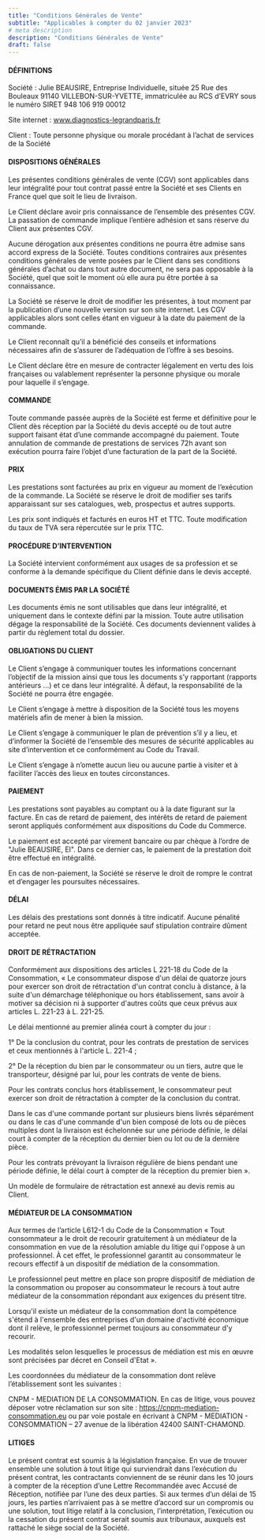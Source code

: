 ```yaml
---
title: "Conditions Générales de Vente"
subtitle: "Applicables à compter du 02 janvier 2023"
# meta description
description: "Conditions Générales de Vente"
draft: false
---
```


#### DÉFINITIONS
Société : Julie BEAUSIRE, Entreprise Individuelle, située 25 Rue des Bouleaux 91140 VILLEBON-SUR-YVETTE, immatriculée au RCS d’EVRY sous le numéro SIRET 948 106 919 00012

Site internet : www.diagnostics-legrandparis.fr

Client : Toute personne physique ou morale procédant à l’achat de services de la Société

#### DISPOSITIONS GÉNÉRALES
Les présentes conditions générales de vente (CGV) sont applicables dans leur intégralité pour tout contrat passé entre la Société et ses Clients en France quel que soit le lieu de livraison. 

Le Client déclare avoir pris connaissance de l’ensemble des présentes CGV. La passation de commande implique l’entière adhésion et sans réserve du Client aux présentes CGV.

Aucune dérogation aux présentes conditions ne pourra être admise sans accord express de la Société. Toutes conditions contraires aux présentes conditions générales de vente posées par le Client dans ses conditions générales d’achat ou dans tout autre document, ne sera pas opposable à la Société, quel que soit le moment où elle aura pu être portée à sa connaissance. 

La Société se réserve le droit de modifier les présentes, à tout moment par la publication d’une nouvelle version sur son site internet. Les CGV applicables alors sont celles étant en vigueur à la date du paiement de la commande.

Le Client reconnaît qu’il a bénéficié des conseils et informations nécessaires afin de s’assurer de l’adéquation de l’offre à ses besoins.

Le Client déclare être en mesure de contracter légalement en vertu des lois françaises ou valablement représenter la personne physique ou morale pour laquelle il s’engage.

#### COMMANDE
Toute commande passée auprès de la Société est ferme et définitive pour le Client dès réception par la Société du devis accepté ou de tout autre support faisant état d’une commande accompagné du paiement. Toute annulation de commande de prestations de services 72h avant son exécution pourra faire l’objet d’une facturation de la part de la Société. 

#### PRIX
Les prestations sont facturées au prix en vigueur au moment de l’exécution de la commande. La Société se réserve le droit de modifier ses tarifs apparaissant sur ses catalogues, web, prospectus et autres supports.

Les prix sont indiqués et facturés en euros HT et TTC. Toute modification du taux de TVA sera répercutée sur le prix TTC. 

#### PROCÉDURE D’INTERVENTION
La Société intervient conformément aux usages de sa profession et se conforme à la demande spécifique du Client définie dans le devis accepté.

#### DOCUMENTS ÉMIS PAR LA SOCIÉTÉ
Les documents émis ne sont utilisables que dans leur intégralité, et uniquement dans le contexte défini par la mission. Toute autre utilisation dégage la responsabilité de la Société. Ces documents deviennent valides à partir du règlement total du dossier.

#### OBLIGATIONS DU CLIENT
Le Client s’engage à communiquer toutes les informations concernant l’objectif de la mission ainsi que tous les documents s’y rapportant (rapports antérieurs …) et ce dans leur intégralité. À défaut, la responsabilité de la Société ne pourra être engagée.

Le Client s’engage à mettre à disposition de la Société tous les moyens matériels afin de mener à bien la mission.

Le Client s’engage à communiquer le plan de prévention s’il y a lieu, et d’informer la Société de l’ensemble des mesures de sécurité applicables au site d’intervention et ce conformément au Code du Travail.

Le Client s’engage à n’omette aucun lieu ou aucune partie à visiter et à faciliter l’accès des lieux en toutes circonstances.

#### PAIEMENT
Les prestations sont payables au comptant ou à la date figurant sur la facture. En cas de retard de paiement, des intérêts de retard de paiement seront appliqués conformément aux dispositions du Code du Commerce.

Le paiement est accepté par virement bancaire ou par chèque à l’ordre de "Julie BEAUSIRE, EI". Dans ce dernier cas, le paiement de la prestation doit être effectué en intégralité. 

En cas de non-paiement, la Société se réserve le droit de rompre le contrat et d’engager les poursuites nécessaires.

#### DÉLAI
Les délais des prestations sont donnés à titre indicatif. Aucune pénalité pour retard ne peut nous être appliquée sauf stipulation contraire dûment acceptée.

#### DROIT DE RÉTRACTATION
Conformément aux dispositions des articles L 221-18 du Code de la Consommation, « Le consommateur dispose d'un délai de quatorze jours pour exercer son droit de rétractation d'un contrat conclu à distance, à la suite d'un démarchage téléphonique ou hors établissement, sans avoir à motiver sa décision ni à supporter d'autres coûts que ceux prévus aux articles L. 221-23 à L. 221-25.

Le délai mentionné au premier alinéa court à compter du jour :

1° De la conclusion du contrat, pour les contrats de prestation de services et ceux mentionnés à l'article L. 221-4 ;

2° De la réception du bien par le consommateur ou un tiers, autre que le transporteur, désigné par lui, pour les contrats de vente de biens.

Pour les contrats conclus hors établissement, le consommateur peut exercer son droit de rétractation à compter de la conclusion du contrat.

Dans le cas d'une commande portant sur plusieurs biens livrés séparément ou dans le cas d'une commande d'un bien composé de lots ou de pièces multiples dont la livraison est échelonnée sur une période définie, le délai court à compter de la réception du dernier bien ou lot ou de la dernière pièce.

Pour les contrats prévoyant la livraison régulière de biens pendant une période définie, le délai court à compter de la réception du premier bien ».

Un modèle de formulaire de rétractation est annexé au devis remis au Client.

#### MÉDIATEUR DE LA CONSOMMATION
Aux termes de l’article L612-1 du Code de la Consommation « Tout consommateur a le droit de recourir gratuitement à un médiateur de la consommation en vue de la résolution amiable du litige qui l'oppose à un professionnel. À cet effet, le professionnel garantit au consommateur le recours effectif à un dispositif de médiation de la consommation.

Le professionnel peut mettre en place son propre dispositif de médiation de la consommation ou proposer au consommateur le recours à tout autre médiateur de la consommation répondant aux exigences du présent titre.

Lorsqu'il existe un médiateur de la consommation dont la compétence s'étend à l'ensemble des entreprises d'un domaine d'activité économique dont il relève, le professionnel permet toujours au consommateur d'y recourir.

Les modalités selon lesquelles le processus de médiation est mis en œuvre sont précisées par décret en Conseil d'Etat ».

Les coordonnées du médiateur de la consommation dont relève l’établissement sont les suivantes :

CNPM - MEDIATION DE LA CONSOMMATION.
En cas de litige, vous pouvez déposer votre réclamation sur son site : https://cnpm-mediation-consommation.eu ou par voie postale en écrivant à CNPM - MEDIATION - CONSOMMATION – 27 avenue de la libération 42400 SAINT-CHAMOND.

#### LITIGES
Le présent contrat est soumis à la législation française. En vue de trouver ensemble une solution à tout litige qui surviendrait dans l’exécution du présent contrat, les contractants conviennent de se réunir dans les 10 jours à compter de la réception d’une Lettre Recommandée avec Accusé de Réception, notifiée par l’une des deux parties. Si aux termes d’un délai de 15 jours, les parties n’arrivaient pas à se mettre d’accord sur un compromis ou une solution, tout litige relatif à la conclusion, l’interprétation, l’exécution ou la cessation du présent contrat serait soumis aux tribunaux, auxquels est rattaché le siège social de la Société. 